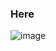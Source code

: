 ### Here
![image](https://user-images.githubusercontent.com/122405130/221450971-c7e9e45c-d33e-4dc6-b366-a9b672618dff.png)
